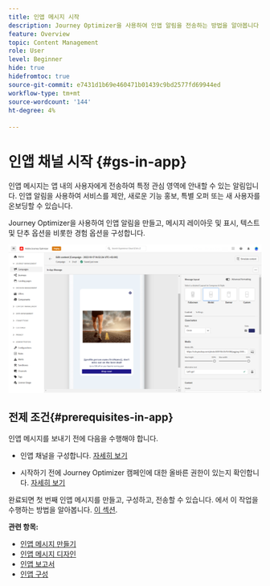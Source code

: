 ```yaml
---
title: 인앱 메시지 시작
description: Journey Optimizer을 사용하여 인앱 알림을 전송하는 방법을 알아봅니다
feature: Overview
topic: Content Management
role: User
level: Beginner
hide: true
hidefromtoc: true
source-git-commit: e7431d1b69e460471b01439c9bd2577fd69944ed
workflow-type: tm+mt
source-wordcount: '144'
ht-degree: 4%

---
```


# 인앱 채널 시작 {#gs-in-app}

인앱 메시지는 앱 내의 사용자에게 전송하여 특정 관심 영역에 안내할 수 있는 알림입니다. 인앱 알림을 사용하여 서비스를 제안, 새로운 기능 홍보, 특별 오퍼 또는 새 사용자를 온보딩할 수 있습니다.

Journey Optimizer을 사용하여 인앱 알림을 만들고, 메시지 레이아웃 및 표시, 텍스트 및 단추 옵션을 비롯한 경험 옵션을 구성합니다.

![](assets/new-in-app.png)

## 전제 조건{#prerequisites-in-app}

인앱 메시지를 보내기 전에 다음을 수행해야 합니다.

* 인앱 채널을 구성합니다. [자세히 보기](inapp-configuration.md)

* 시작하기 전에 Journey Optimizer 캠페인에 대한 올바른 권한이 있는지 확인합니다. [자세히 보기](../campaigns/get-started-with-campaigns.md#campaign-prerequisites)

완료되면 첫 번째 인앱 메시지를 만들고, 구성하고, 전송할 수 있습니다. 에서 이 작업을 수행하는 방법을 알아봅니다. [이 섹션](create-in-app.md).

**관련 항목:**

* [인앱 메시지 만들기](create-in-app.md)
* [인앱 메시지 디자인](design-in-app.md)
* [인앱 보고서](inapp-report.md)
* [인앱 구성](inapp-configuration.md)
